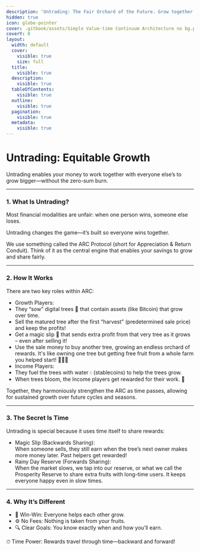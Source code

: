 ```yaml
---
description: 'Untrading: The Fair Orchard of the Future. Grow together. Earn more together.'
hidden: true
icon: globe-pointer
cover: .gitbook/assets/Simple Value-time Continuum Architecture no bg.png
coverY: 0
layout:
  width: default
  cover:
    visible: true
    size: full
  title:
    visible: true
  description:
    visible: true
  tableOfContents:
    visible: true
  outline:
    visible: true
  pagination:
    visible: true
  metadata:
    visible: true
---
```


# Untrading: Equitable Growth

Untrading enables your money to work together with everyone else’s to grow bigger—without the zero-sum burn.

***

### 1. What Is Untrading?

Most financial modalities are unfair: when one person wins, someone else loses.

Untrading changes the game—it’s built so everyone wins together.

We use something called the ARC Protocol (short for Appreciation & Return Conduit). Think of it as the central engine that enables your savings to grow and share fairly.

***

### 2. How It Works

There are two key roles within ARC:

* Growth Players:
* They “sow” digital trees 🌳 that contain assets (like Bitcoin) that grow over time.
* Sell the matured tree after the first “harvest” (predetermined sale price) and keep the profits!
* Get a magic slip 📜 that sends extra profit from that very tree as it grows – even after selling it!
* Use the sale money to buy another tree, growing an endless orchard of rewards. It's like owning one tree but getting free fruit from a whole farm you helped start! 🌳🌳🌳
* Income Players:
* They fuel the trees with water 💧 (stablecoins) to help the trees grow.&#x20;
* When trees bloom, the Income players get rewarded for their work. 🌟

Together, they harmoniously strengthen the ARC as time passes, allowing for sustained growth over future cycles and seasons.

***

### 3. The Secret Is Time

Untrading is special because it uses time itself to share rewards:

* Magic Slip (Backwards Sharing):\
  When someone sells, they still earn when the tree’s next owner makes more money later. Past helpers get rewarded!
* Rainy Day Reserve (Forwards Sharing):\
  When the market slows, we tap into our reserve, or what we call the Prosperity Reserve to share extra fruits with long-time users. It keeps everyone happy even in slow times.

***

### 4. Why It’s Different

* 🌈 Win-Win: Everyone helps each other grow.
* ⚙️ No Fees: Nothing is taken from your fruits.
* 🔍 Clear Goals: You know exactly when and how you’ll earn.

⏱ Time Power: Rewards travel through time—backward and forward!
